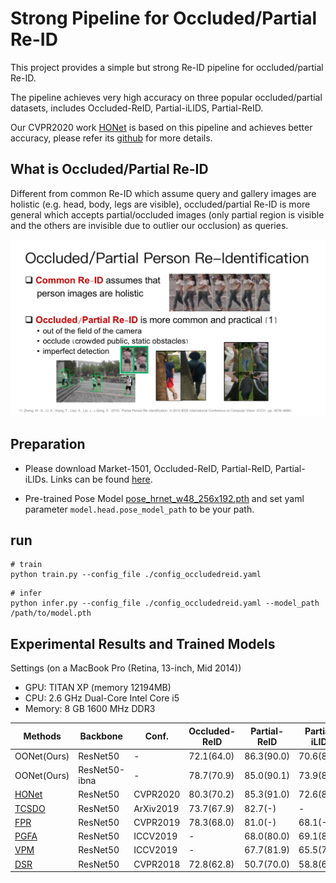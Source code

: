 # Strong Pipeline for Occluded/Partial Re-ID 

This project provides a simple but strong Re-ID pipeline for occluded/partial Re-ID.

The pipeline achieves very high accuracy on three popular occluded/partial datasets, 
includes Occluded-ReID, Partial-iLIDS, Partial-ReID.

Our CVPR2020 work [HONet](http://openaccess.thecvf.com/content_CVPR_2020/html/Wang_High-Order_Information_Matters_Learning_Relation_and_Topology_for_Occluded_Person_CVPR_2020_paper.html) is based on this pipeline and achieves better accuracy,
please refer its [github](https://github.com/wangguanan/HOReID) for more details.


## What is Occluded/Partial Re-ID

Different from common Re-ID which assume query and gallery images are holistic (e.g. head, body, legs are visible),
occluded/partial Re-ID is more general which accepts partial/occluded images (only partial region is visible and the others are invisible due to outlier our occlusion) as queries.

![](./images/background.png)


## Preparation

* Please download 
Market-1501, Occluded-ReID, Partial-ReID, Partial-iLIDs.
Links can be found [here](../reid_datasets.md).

* Pre-trained Pose Model [pose_hrnet_w48_256x192.pth](https://drive.google.com/drive/folders/1hOTihvbyIxsm5ygDpbUuJ7O_tzv4oXjC) and  set yaml parameter ```model.head.pose_model_path``` to be your path.


## run

```
# train
python train.py --config_file ./config_occludedreid.yaml
``` 

```
# infer
python infer.py --config_file ./config_occludedreid.yaml --model_path /path/to/model.pth
```


## Experimental Results and Trained Models

Settings (on a MacBook Pro (Retina, 13-inch, Mid 2014))
- GPU: TITAN XP (memory 12194MB)
- CPU: 2.6 GHz Dual-Core Intel Core i5
- Memory: 8 GB 1600 MHz DDR3


| Methods                                                                                                                                                                    | Backbone      | Conf.     | Occluded-ReID | Partial-ReID | Partial-iLIDs | Github/Model                                                                    |
|----------------------------------------------------------------------------------------------------------------------------------------------------------------------------|---------------|-----------|---------------|--------------|---------------|---------------------------------------------------------------------------------|
| OONet(Ours)                                                                                                                                                                | ResNet50      | -         | 72.1(64.0)    | 86.3(90.0)   | 70.6(82.0)    | [model]()                                                                       |
| OONet(Ours)                                                                                                                                                                | ResNet50-ibna | -         | 78.7(70.9)    | 85.0(90.1)   | 73.9(83.0)    | [model]()                                                                       |
| [HONet](https://openaccess.thecvf.com/content_CVPR_2020/papers/Wang_High-Order_Information_Matters_Learning_Relation_and_Topology_for_Occluded_Person_CVPR_2020_paper.pdf) | ResNet50      | CVPR2020  | 80.3(70.2)    | 85.3(91.0)   | 72.6(86.4)    | [github](https://github.com/wangguanan/HOReID)                                  |
| [TCSDO](https://arxiv.org/abs/1907.03253)                                                                                                                                  | ResNet50      | ArXiv2019 | 73.7(67.9)    | 82.7(-)      | -             | -                                                                               |
| [FPR](https://arxiv.org/abs/1904.04975)                                                                                                                                    | ResNet50      | CVPR2019  | 78.3(68.0)    | 81.0(-)      | 68.1(-)       | -                                                                               |
| [PGFA](https://yu-wu.net/pdf/ICCV2019_Occluded-reID.pdf)                                                                                                                   | ResNet50      | ICCV2019  | -             | 68.0(80.0)   | 69.1(80.9)    | -                                                                               |
| [VPM](https://openaccess.thecvf.com/content_CVPR_2019/papers/Sun_Perceive_Where_to_Focus_Learning_Visibility-Aware_Part-Level_Features_for_Partial_CVPR_2019_paper.pdf)    | ResNet50      | ICCV2019  | -             | 67.7(81.9)   | 65.5(74.8)    | -                                                                               |
| [DSR](https://arxiv.org/abs/1801.00881)                                                                                                                                    | ResNet50      | CVPR2018  | 72.8(62.8)    | 50.7(70.0)   | 58.8(67.2)    | [github](https://github.com/JDAI-CV/fast-reid/tree/master/projects/PartialReID) |
